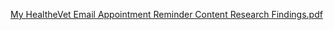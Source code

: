 [My HealtheVet Email Appointment Reminder Content Research Findings.pdf](https://github.com/user-attachments/files/19217550/My.HealtheVet.Email.Appointment.Reminder.Content.Research.Findings.pdf)
